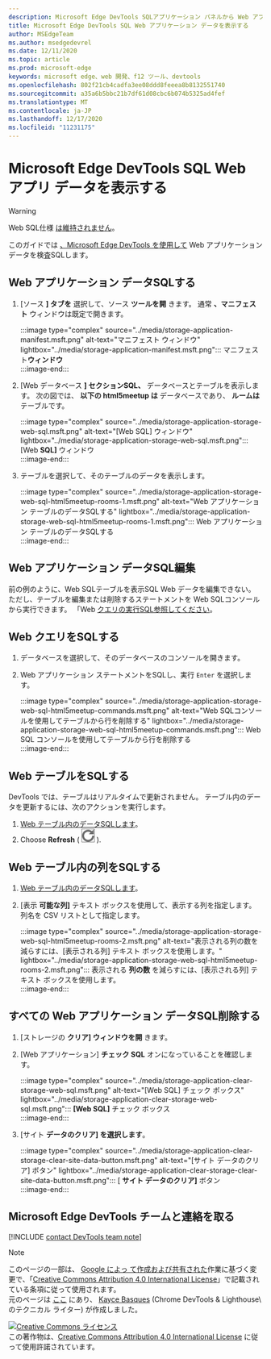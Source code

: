 ```yaml
---
description: Microsoft Edge DevTools SQLアプリケーション パネルから Web アプリケーション データを表示する方法について説明します。
title: Microsoft Edge DevTools SQL Web アプリケーション データを表示する
author: MSEdgeTeam
ms.author: msedgedevrel
ms.date: 12/11/2020
ms.topic: article
ms.prod: microsoft-edge
keywords: microsoft edge、web 開発、f12 ツール、devtools
ms.openlocfilehash: 802f21cb4cadfa3ee08ddd8feeea8b8132551740
ms.sourcegitcommit: a35a6b5bbc21b7df61d08cbc6b074b5325ad4fef
ms.translationtype: MT
ms.contentlocale: ja-JP
ms.lasthandoff: 12/17/2020
ms.locfileid: "11231175"
---
```

<!-- Copyright Kayce Basques 

   Licensed under the Apache License, Version 2.0 (the "License");
   you may not use this file except in compliance with the License.
   You may obtain a copy of the License at

       https://www.apache.org/licenses/LICENSE-2.0

   Unless required by applicable law or agreed to in writing, software
   distributed under the License is distributed on an "AS IS" BASIS,
   WITHOUT WARRANTIES OR CONDITIONS OF ANY KIND, either express or implied.
   See the License for the specific language governing permissions and
   limitations under the License.  -->

# Microsoft Edge DevTools SQL Web アプリ データを表示する  

> [!WARNING]
> Web SQL仕様 [は維持されません][W3CWebSQLStatus]。  

このガイドでは [、Microsoft Edge DevTools を使用して][MicrosoftEdgeDevTools] Web アプリケーションデータを検査SQLします。  

## Web アプリケーション データSQLする  

1.  [ソース **] タブを** 選択して、ソース **ツールを開** きます。  通常 **、マニフェスト** ウィンドウは既定で開きます。  
    
    :::image type="complex" source="../media/storage-application-manifest.msft.png" alt-text="マニフェスト ウィンドウ" lightbox="../media/storage-application-manifest.msft.png":::
       マニフェスト**ウィンドウ**  
    :::image-end:::  
    
1.  [Web データベース **] セクションSQL、** データベースとテーブルを表示します。  次の図では、 **以下の html5meetup は** データベースであり、 **ルームは** テーブルです。  
    
    :::image type="complex" source="../media/storage-application-storage-web-sql.msft.png" alt-text="[Web SQL] ウィンドウ" lightbox="../media/storage-application-storage-web-sql.msft.png":::
       [Web **SQL]** ウィンドウ  
    :::image-end:::  
    
1.  テーブルを選択して、そのテーブルのデータを表示します。  
    
    :::image type="complex" source="../media/storage-application-storage-web-sql-html5meetup-rooms-1.msft.png" alt-text="Web アプリケーション テーブルのデータSQLする" lightbox="../media/storage-application-storage-web-sql-html5meetup-rooms-1.msft.png":::
       Web アプリケーション テーブルのデータSQLする  
    :::image-end:::  
    
## Web アプリケーション データSQL編集  

前の例のように、Web SQLテーブルを表示SQL Web データを編集できない。  ただし、テーブルを編集または削除するステートメントを Web SQLコンソールから実行できます。  「Web [クエリの実行SQL参照してください](#run-web-sql-queries)。  

## Web クエリをSQLする  

1.  データベースを選択して、そのデータベースのコンソールを開きます。  
1.  Web アプリケーション ステートメントをSQLし、実行 `Enter` を選択します。  
    
    :::image type="complex" source="../media/storage-application-storage-web-sql-html5meetup-commands.msft.png" alt-text="Web SQLコンソールを使用してテーブルから行を削除する" lightbox="../media/storage-application-storage-web-sql-html5meetup-commands.msft.png":::
       Web SQL コンソールを使用してテーブルから行を削除する  
    :::image-end:::  
    
## Web テーブルをSQLする  

DevTools では、テーブルはリアルタイムで更新されません。  テーブル内のデータを更新するには、次のアクションを実行します。  

1.  [Web テーブル内のデータSQLします](#view-web-sql-data)。  
1.  Choose **Refresh** \( ![ Refresh ][ImageRefreshIcon] \).  
    
## Web テーブル内の列をSQLする  

1.  [Web テーブル内のデータSQLします](#view-web-sql-data)。  
1.  [表示 **可能な列]** テキスト ボックスを使用して、表示する列を指定します。  列名を CSV リストとして指定します。  
    
    :::image type="complex" source="../media/storage-application-storage-web-sql-html5meetup-rooms-2.msft.png" alt-text="表示される列の数を減らすには、[表示される列] テキスト ボックスを使用します。" lightbox="../media/storage-application-storage-web-sql-html5meetup-rooms-2.msft.png":::
       表示される **列の数** を減らすには、[表示される列] テキスト ボックスを使用します。  
    :::image-end:::  
    
## すべての Web アプリケーション データSQL削除する  

1.  [ストレージの **クリア] ウィンドウを開** きます。  
1.  [Web アプリケーション] **チェック SQL** オンになっていることを確認します。  
    
    :::image type="complex" source="../media/storage-application-clear-storage-web-sql.msft.png" alt-text="[Web SQL] チェック ボックス" lightbox="../media/storage-application-clear-storage-web-sql.msft.png":::
       **[Web SQL]** チェック ボックス  
    :::image-end:::  
    
1.  [サイト **データのクリア] を選択します**。  
    
    :::image type="complex" source="../media/storage-application-clear-storage-clear-site-data-button.msft.png" alt-text="[サイト データのクリア] ボタン" lightbox="../media/storage-application-clear-storage-clear-site-data-button.msft.png":::
       [ **サイト データのクリア]** ボタン  
    :::image-end:::  
    
## Microsoft Edge DevTools チームと連絡を取る  

[!INCLUDE [contact DevTools team note](../includes/contact-devtools-team-note.md)]  

<!-- image links -->  

[ImageRefreshIcon]: ../media/refresh-icon.msft.png  

<!-- links -->  

[MicrosoftEdgeDevTools]: ../../devtools-guide-chromium/index.md "Microsoft Edge (Chromium) 開発者ツール |Microsoft ドキュメント"  

[W3CWebSQLStatus]: https://w3.org/TR/webdatabase/#status-of-this-document "Web SQL データベース |W3C"  

> [!NOTE]
> このページの一部は、 [Google によっ て作成および共有された][GoogleSitePolicies]作業に基づく変更で、「[Creative Commons Attribution 4.0 International License][CCA4IL]」で記載されている条項に従って使用されます。  
> 元のページは [ここ](https://developers.google.com/web/tools/chrome-devtools/storage/websql) にあり、 [Kayce Basques][KayceBasques] \(Chrome DevTools \& Lighthouse\ のテクニカル ライター) が作成しました。  

[![Creative Commons ライセンス][CCby4Image]][CCA4IL]  
この著作物は、[Creative Commons Attribution 4.0 International License][CCA4IL] に従って使用許諾されています。  

[CCA4IL]: https://creativecommons.org/licenses/by/4.0  
[CCby4Image]: https://i.creativecommons.org/l/by/4.0/88x31.png  
[GoogleSitePolicies]: https://developers.google.com/terms/site-policies  
[KayceBasques]: https://developers.google.com/web/resources/contributors/kaycebasques  
